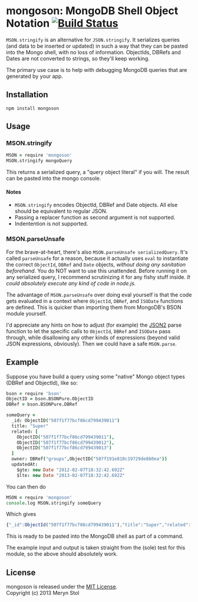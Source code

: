 # mongoson: MongoDB Shell Object Notation [![Build Status](https://travis-ci.org/meryn/mongoson.png?branch=master)](https://travis-ci.org/meryn/mongoson)

`MSON.stringify` is an alternative for `JSON.stringify`. It serializes queries (and data to be inserted or updated) in such a way that they can be pasted into the Mongo shell, with no loss of information. ObjectIds, DBRefs and Dates are not converted to strings, so they'll keep working. 

The primary use case is to help with debugging MongoDB queries that are generated by your app.

## Installation

```
npm install mongoson
```

## Usage

### MSON.stringify

```coffee
MSON = require 'mongoson'
MSON.stringify mongoQuery
```

This returns a serialized query, a "query object literal" if you will. The result can be pasted into the mongo console.

#### Notes

* `MSON.stringify` encodes ObjectId, DBRef and Date objects. All else should be equivalent to regular JSON. 
* Passing a replacer function as second argument is not supported.
* Indentention is not supported.

### MSON.parseUnsafe

For the brave-at-heart, there's also `MSON.parseUnsafe serializedQuery`. It's called `parseUnsafe` for a reason, because it actually uses `eval` to instantiate the correct `ObjectId`, `DBRef` and `Date` objects, *without doing any sanitation beforehand*. You do NOT want to use this unattended. Before running it on any serialized query, I recommend scrutinizing it for any fishy stuff inside. _It could absolutely execute any kind of code in node.js._

The advantage of `MSON.parseUnsafe` over doing eval yourself is that the code gets evaluated in a context where `ObjectId`, `DBRef`, and `ISODate` functions are defined. This is quicker than importing them from MongoDB's BSON module yourself.

I'd appreciate any hints on how to adjust (for example) the [JSON2](https://github.com/douglascrockford/JSON-js) parse function to let the specific calls to `ObjectId`, `DBRef` and `ISODate` pass through, while disallowing any other kinds of expressions (beyond valid JSON expressions, obviously). Then we could have a safe `MSON.parse`.

## Example

Suppose you have build a query using some "native" Mongo object types (DBRef and ObjectId), like so:

```coffee
bson = require 'bson'
ObjectID = bson.BSONPure.ObjectID
DBRef = bson.BSONPure.DBRef

someQuery = 
  _id: ObjectID("507f1f77bcf86cd799439011")
  title: "Super"
  related: [
    ObjectID("507f1f77bcf86cd799439011"), 
    ObjectID("507f1f77bcf86cd799439012"), 
    ObjectID("507f1f77bcf86cd799439013")
  ]
  owner: DBRef("groups",ObjectID("507f191e810c19729de860ea"))
  updatedAt: 
    $gte: new Date "2012-02-07T18:32:42.692Z" 
    $lte: new Date "2013-02-07T18:32:42.692Z"
```

You can then do

```coffee
MSON = require 'mongoson'
console.log MSON.stringify someQuery
```

Which gives

```javascript
{"_id":ObjectId("507f1f77bcf86cd799439011"),"title":"Super","related":[ObjectId("507f1f77bcf86cd799439011"),ObjectId("507f1f77bcf86cd799439012"),ObjectId("507f1f77bcf86cd799439013")],"owner":{"$ref":"groups","$id":"507f191e810c19729de860ea"},"updatedAt":{"$gte":ISODate("2012-02-07T18:32:42.692Z"),"$lte":ISODate("2013-02-07T18:32:42.692Z")}}
```

This is ready to be pasted into the MongoDB shell as part of a command.

The example input and output is taken straight from the (sole) test for this module, so the above should absolutely work.

## License

mongoson is released under the [MIT License](http://opensource.org/licenses/MIT).  
Copyright (c) 2013 Meryn Stol